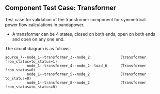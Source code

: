 <!--
SPDX-FileCopyrightText: 2022 Contributors to the Power Grid Model project <dynamic.grid.calculation@alliander.com>

SPDX-License-Identifier: MPL-2.0
-->
## Component Test Case: Transformer

Test case for validation of the transformer component for symmetrical power flow calculations in pandapower. 
- A transformer can be 4 states, closed on both ends, open on both ends and open on any one end.

The circuit diagram is as follows:
```
source_7--node_1--transformer_3--node_2              (Transformer from_status=to_status=1)
          node_1--transformer_4--node_2--load_6      (Transformer from_status=0)
          node_1--transformer_5--node_2              (Transformer to_status=0)
          node_1--transformer_8--node_2              (Transformer from_status=to_status=0)
```
